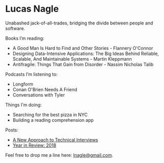 # Lucas Nagle

Unabashed jack-of-all-trades, bridging the divide between people and software.

Books I’m reading:
- A Good Man Is Hard to Find and Other Stories - Flannery O'Connor
- Designing Data-Intensive Applications: The Big Ideas Behind Reliable,
  Scalable, And Maintainable Systems - Martin Kleppmann
- Antifragile: Things That Gain from Disorder - Nassim Nicholas Talib

Podcasts I’m listening to:
- Longform
- Conan O'Brien Needs A Friend
- Conversations with Tyler

Things I'm doing:
- Searching for the best pizza in NYC
- Building a reading comprehension app

Posts:
- [A New Approach to Technical Interviews](newTechInterviewApproach.md)
- [Year in Review: 2018](yearInReview2018.md)

Feel free to drop me a line here: lnagle@gmail.com.
